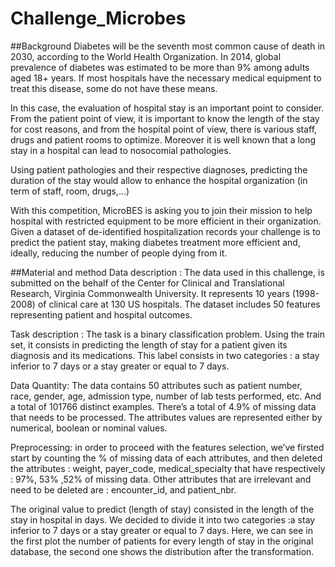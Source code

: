 # Challenge_Microbes

##Background
Diabetes will be the seventh most common cause of death in 2030, according to the World Health Organization. In 2014, global prevalence of diabetes was estimated to be more than 9%  among adults aged 18+ years. If most hospitals have the necessary medical equipment to treat this disease, some do not have these means.

In this case, the evaluation of hospital stay is an important point to consider. From the patient point of view, it is important to know the length of the stay for cost reasons, and from the hospital point of view, there is various staff, drugs and patient rooms to optimize. Moreover it is well known that a long stay in a hospital can lead to nosocomial pathologies.

Using patient pathologies and their respective diagnoses, predicting the duration of the stay would allow to enhance the hospital organization (in term of staff, room, drugs,...)

With this competition, MicroBES is asking you to join their mission to help hospital with restricted equipment to be more efficient in their organization. Given a dataset of de-identified hospitalization records your challenge is to predict the patient stay, making diabetes treatment more efficient and, ideally, reducing the number of people dying from it.

##Material and method
Data description : The data used in this challenge, is submitted on the behalf of the Center for Clinical and Translational Research, Virginia Commonwealth University. It represents 10 years (1998-2008) of clinical care at 130 US hospitals. The dataset includes 50 features representing patient and hospital outcomes.

Task description : The task is a binary classification problem. Using the train set, it consists in predicting the length of stay for a patient given its diagnosis and its medications. This label consists in two categories : a stay inferior to 7 days or a stay greater or equal to 7 days.

Data Quantity: The data contains 50 attributes such as  patient number, race, gender, age, admission type, number of lab tests performed, etc. And a total of 101766 distinct examples. There’s a total of 4.9% of missing data that needs to be processed. The attributes values are represented either by numerical, boolean or nominal values.

Preprocessing: in order to proceed with the features selection, we’ve firsted start by counting the % of missing data of each attributes, and then deleted the attributes : weight, payer_code, medical_specialty that have respectively : 97%, 53% ,52% of missing data. Other attributes that are irrelevant and need to be deleted are : encounter_id, and patient_nbr.

The original value to predict (length of stay) consisted in the length of the stay in hospital in days. We decided to divide it into two categories :a stay inferior to 7 days or a stay greater or equal to 7 days. Here, we can see in the first plot the number of patients for every length of stay in the original database, the second one shows the distribution after the transformation.
